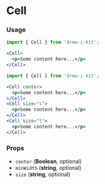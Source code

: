 # Cell

### Usage

```jsx
import { Cell } from 'drew-i-kit';

<Cell>
  <p>Some content here...</p>
</Cell>
```

```jsx
import { Cell } from 'drew-i-kit';

<Cell center>
  <p>Some content here...</p>
</Cell>
<Cell size="s">
  <p>Some content here...</p>
</Cell>
<Cell size="l">
  <p>Some content here...</p>
</Cell>
```

### Props

- `center` (**Boolean**, optional)
- `minWidth` (**string**, optional)
- `size` (**string**, optional)